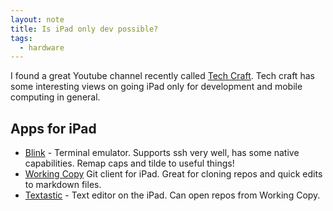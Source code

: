 ```yaml
---
layout: note
title: Is iPad only dev possible?
tags:
  - hardware
---
```


I found a great Youtube channel recently called
[Tech Craft](https://www.youtube.com/channel/UCT-GpMtIFhX9EMA0Eauevhw).
Tech craft has some interesting views on going iPad only for development and
mobile computing in general.

## Apps for iPad

- [Blink](https://apps.apple.com/us/app/blink-shell-mosh-ssh-client/id1156707581) - Terminal emulator. Supports ssh very well, has some native capabilities. Remap caps and tilde to useful things!
- [Working Copy](https://apps.apple.com/us/app/working-copy-git-client/id896694807)
  Git client for iPad. Great for cloning repos and quick edits to markdown files.
- [Textastic](https://apps.apple.com/us/app/textastic-code-editor-8/id1049254261) - Text editor on the iPad. Can open repos from Working Copy.
